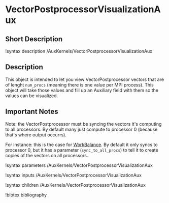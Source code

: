 # VectorPostprocessorVisualizationAux

## Short Description

!syntax description /AuxKernels/VectorPostprocessorVisualizationAux

## Description

This object is intended to let you view VectorPostprocessor vectors that are of lenght `num_procs` (meaning there is one value per MPI process).  This object will take those values and fill up an Auxiliary field with them so the values can be visualized.

## Important Notes

Note: the VectorPostprocessor must be syncing the vectors it's computing to all processors.  By default many just compute to processor 0 (because that's where output occurrs).

For instance: this is the case for [WorkBalance](WorkBalance.md).  By default it only syncs to processor 0, but it has a parameter (`sync_to_all_procs`) to tell it to create copies of the vectors on all processors.

!syntax parameters /AuxKernels/VectorPostprocessorVisualizationAux

!syntax inputs /AuxKernels/VectorPostprocessorVisualizationAux

!syntax children /AuxKernels/VectorPostprocessorVisualizationAux

!bibtex bibliography
